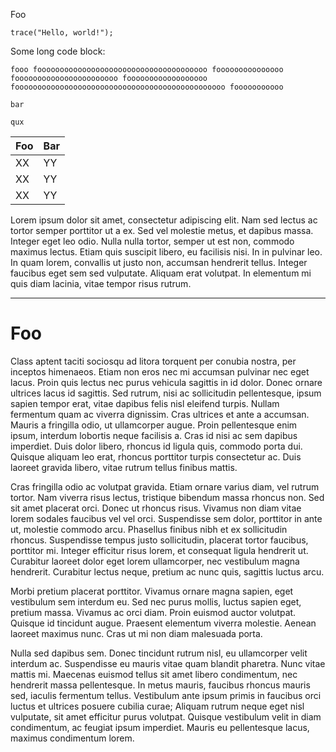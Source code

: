 Foo

```
trace("Hello, world!");
```

Some long code block:

```
fooo foooooooooooooooooooooooooooooooooooooo fooooooooooooooo fooooooooooooooooooooooo foooooooooooooooooo fooooooooooooooooooooooooooooooooooooooooooooooo fooooooooooo

bar

qux
```

| Foo  | Bar    |
| ---- | ------ |
| XX   | YY     |
| XX   | YY     |
| XX   | YY     |

Lorem ipsum dolor sit amet, consectetur adipiscing elit. Nam sed lectus ac tortor semper porttitor ut a ex. Sed vel molestie metus, et dapibus massa. Integer eget leo odio. Nulla nulla tortor, semper ut est non, commodo maximus lectus. Etiam quis suscipit libero, eu facilisis nisi. In in pulvinar leo. In quam lorem, convallis ut justo non, accumsan hendrerit tellus. Integer faucibus eget sem sed vulputate. Aliquam erat volutpat. In elementum mi quis diam lacinia, vitae tempor risus rutrum.

<hr>

# Foo

Class aptent taciti sociosqu ad litora torquent per conubia nostra, per inceptos himenaeos. Etiam non eros nec mi accumsan pulvinar nec eget lacus. Proin quis lectus nec purus vehicula sagittis in id dolor. Donec ornare ultrices lacus id sagittis. Sed rutrum, nisi ac sollicitudin pellentesque, ipsum sapien tempor erat, vitae dapibus felis nisl eleifend turpis. Nullam fermentum quam ac viverra dignissim. Cras ultrices et ante a accumsan. Mauris a fringilla odio, ut ullamcorper augue. Proin pellentesque enim ipsum, interdum lobortis neque facilisis a. Cras id nisi ac sem dapibus imperdiet. Duis dolor libero, rhoncus id ligula quis, commodo porta dui. Quisque aliquam leo erat, rhoncus porttitor turpis consectetur ac. Duis laoreet gravida libero, vitae rutrum tellus finibus mattis.

Cras fringilla odio ac volutpat gravida. Etiam ornare varius diam, vel rutrum tortor. Nam viverra risus lectus, tristique bibendum massa rhoncus non. Sed sit amet placerat orci. Donec ut rhoncus risus. Vivamus non diam vitae lorem sodales faucibus vel vel orci. Suspendisse sem dolor, porttitor in ante ut, molestie commodo arcu. Phasellus finibus nibh et ex sollicitudin rhoncus. Suspendisse tempus justo sollicitudin, placerat tortor faucibus, porttitor mi. Integer efficitur risus lorem, et consequat ligula hendrerit ut. Curabitur laoreet dolor eget lorem ullamcorper, nec vestibulum magna hendrerit. Curabitur lectus neque, pretium ac nunc quis, sagittis luctus arcu.

Morbi pretium placerat porttitor. Vivamus ornare magna sapien, eget vestibulum sem interdum eu. Sed nec purus mollis, luctus sapien eget, pretium massa. Vivamus ac orci diam. Proin euismod auctor volutpat. Quisque id tincidunt augue. Praesent elementum viverra molestie. Aenean laoreet maximus nunc. Cras ut mi non diam malesuada porta.

Nulla sed dapibus sem. Donec tincidunt rutrum nisl, eu ullamcorper velit interdum ac. Suspendisse eu mauris vitae quam blandit pharetra. Nunc vitae mattis mi. Maecenas euismod tellus sit amet libero condimentum, nec hendrerit massa pellentesque. In metus mauris, faucibus rhoncus mauris sed, iaculis fermentum tellus. Vestibulum ante ipsum primis in faucibus orci luctus et ultrices posuere cubilia curae; Aliquam rutrum neque eget nisl vulputate, sit amet efficitur purus volutpat. Quisque vestibulum velit in diam condimentum, ac feugiat ipsum imperdiet. Mauris eu pellentesque lacus, maximus condimentum lorem.